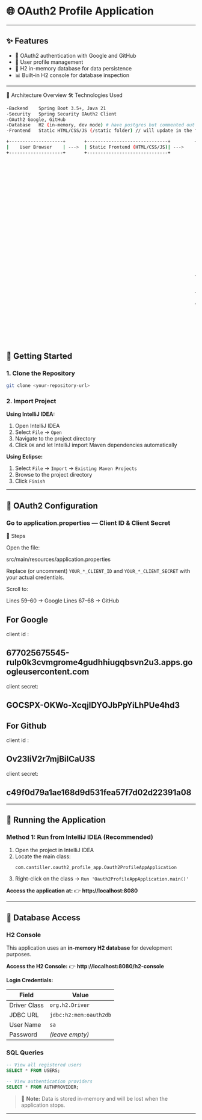 # 🌐 OAuth2 Profile Application



---

## ✨ Features

- 🔐 OAuth2 authentication with Google and GitHub
- 👤 User profile management
- 💾 H2 in-memory database for data persistence
- 📊 Built-in H2 console for database inspection


---

🧱 Architecture Overview
🛠️ Technologies Used

```bash
-Backend	Spring Boot 3.5+, Java 21
-Security	Spring Security OAuth2 Client
-OAuth2	Google, GitHub
-Database	H2 (in-memory, dev mode) # have postgres but commented out
-Frontend	Static HTML/CSS/JS (/static folder) // will update in the future to ReactJS
```
```bash
+--------------------+       +------------------------------+         +-----------------------------------------+       
|    User Browser    | --->  | Static Frontend (HTML/CSS/JS)| --->    | Spring Boot Backend (OAuth Login Demo)  | 
+--------------------+       +------------------------------+          +-----------------------------------------+       
                                                                      |                                         |       
                                                                      |  +-----------------------------------+  |
                                                                      |  | Spring Security OAuth2 Client     |  |
                                                                      |  |  - Handles login redirects        |  |
                                                                      |  |  - Fetches access tokens          |  |
                                                                      |  |  - Loads user info (OIDC/OAuth2)  |  |
                                                                      |  +----------------+------------------+  |
                                                                      |                       |                 |
                                                                      |                       v                 |
                                                                      |  +-----------------------------------+  |
                                                                      |  | CustomOAuth2UserService           |  |
                                                                      |  |  - Maps user info to DB record    |  |
                                                                      |  |  - Links AuthProvider entries     |  |
                                                                      |  +----------------+------------------+  |
                                                                      |                       |                 |
                                                                      |                       v                 |
                                                                      |  +-----------------------------------+  |
                                                                      |  | DelegatingOidcUserService         |  |
                                                                      |  |  - Wraps Google OIDC login        |  |
                                                                      |  |  - Returns compliant OidcUser     |  |
                                                                      |  +-----------------------------------+  |
                                                                      +-----------------------------------------+
                                                                                            |
                                                                                            v
                                                                      +------------------------------+
                                                                      |     H2 In-Memory Database    |
                                                                      +------------------------------+
                                                                      |  users table                 |
                                                                      |  ─ id, email, name...        |
                                                                       +------------------------------+
                                                                      |  auth_providers table        |
                                                                      |  ─ provider, sub, FK...      |
                                                                       +------------------------------+

```



## 🚀 Getting Started

### 1. Clone the Repository

```bash
git clone <your-repository-url>
```

### 2. Import Project

**Using IntelliJ IDEA:**
1. Open IntelliJ IDEA
2. Select `File` → `Open`
3. Navigate to the project directory
4. Click `OK` and let IntelliJ import Maven dependencies automatically

**Using Eclipse:**
1. Select `File` → `Import` → `Existing Maven Projects`
2. Browse to the project directory
3. Click `Finish`

---

## 🔐 OAuth2 Configuration


###  Go to application.properties — Client ID & Client Secret

📝 Steps


Open the file:


src/main/resources/application.properties






Replace (or uncomment) `YOUR_*_CLIENT_ID` and `YOUR_*_CLIENT_SECRET` with your actual credentials.


Scroll to:

Lines 59–60 → Google 
Lines 67–68 → GitHub

## For Google
client id :
##  677025675545-rulp0k3cvmgrome4gudhhiugqbsvn2u3.apps.googleusercontent.com ##

client secret: 

## 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 ##

## For Github
client id :
## Ov23liV2r7mjBiICaU3S ##

client secret: 
## c49f0d79a1ae168d9d531fea57f7d02d22391a08 ##


---

## 🏃 Running the Application

### Method 1: Run from IntelliJ IDEA (Recommended)

1. Open the project in IntelliJ IDEA
2. Locate the main class:
   ```
   com.cantiller.oauth2_profile_app.Oauth2ProfileAppApplication
   ```
3. Right-click on the class → `Run 'Oauth2ProfileAppApplication.main()'`



**Access the application at:**
👉 **http://localhost:8080**

---

## 💾 Database Access

### H2 Console

This application uses an **in-memory H2 database** for development purposes.

**Access the H2 Console:**
👉 **http://localhost:8080/h2-console**

**Login Credentials:**

| Field | Value |
|-------|-------|
| Driver Class | `org.h2.Driver` |
| JDBC URL | `jdbc:h2:mem:oauth2db` |
| User Name | `sa` |
| Password | *(leave empty)* |

### SQL Queries

```sql
-- View all registered users
SELECT * FROM USERS;

-- View authentication providers
SELECT * FROM AUTHPROVIDER;
```

> 📝 **Note:** Data is stored in-memory and will be lost when the application stops.

---
